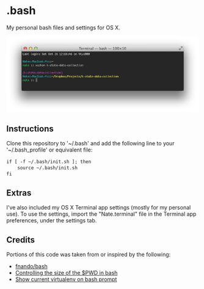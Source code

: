 # .bash

My personal bash files and settings for OS X.

![Screenshot](screenshot.png)

## Instructions

Clone this repository to '~/.bash' and add the following line to your '~/.bash_profile' or equivalent file:

    if [ -f ~/.bash/init.sh ]; then
        source ~/.bash/init.sh
    fi

## Extras

I've also included my OS X Terminal app settings (mostly for my personal use). To use the settings, import the "Nate.terminal" file in the Terminal app preferences, under the settings tab.

## Credits

Portions of this code was taken from or inspired by the following:

- [fnando/bash](https://github.com/fnando/bash)
- [Controlling the size of the $PWD in bash](http://www.debian-administration.org/article/548/Controlling_the_size_of_the_PWD_in_bash)
- [Show current virtualenv on bash prompt](http://engineerwithoutacause.com/show-current-virtualenv-on-bash-prompt.html)